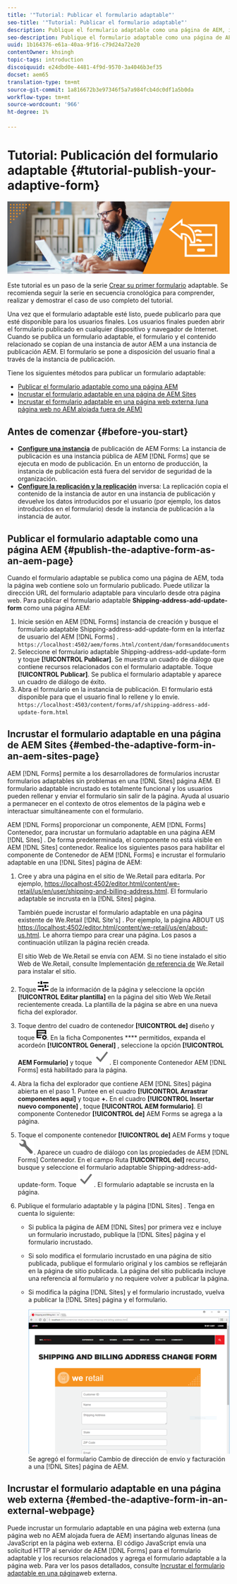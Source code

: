 ```yaml
---
title: '"Tutorial: Publicar el formulario adaptable"'
seo-title: '"Tutorial: Publicar el formulario adaptable"'
description: Publique el formulario adaptable como una página de AEM, incruste el formulario en una página de AEM Sites o incruste el formulario adaptable en una página web externa
seo-description: Publique el formulario adaptable como una página de AEM, incruste el formulario en una página de AEM Sites o incruste el formulario adaptable en una página web externa
uuid: 1b164376-e61a-40aa-9f16-c79d24a72e20
contentOwner: khsingh
topic-tags: introduction
discoiquuid: e24dbd0e-4481-4f9d-9570-3a4046b3ef35
docset: aem65
translation-type: tm+mt
source-git-commit: 1a816672b3e97346f5a7a984fcb4dc0df1a5b0da
workflow-type: tm+mt
source-wordcount: '966'
ht-degree: 1%

---
```



# Tutorial: Publicación del formulario adaptable {#tutorial-publish-your-adaptive-form}

![](do-not-localize/13-publish-your-adaptive-form-small.png)

Este tutorial es un paso de la serie [Crear su primer formulario](https://helpx.adobe.com/experience-manager/6-3/forms/using/create-your-first-adaptive-form.html) adaptable. Se recomienda seguir la serie en secuencia cronológica para comprender, realizar y demostrar el caso de uso completo del tutorial.

Una vez que el formulario adaptable esté listo, puede publicarlo para que esté disponible para los usuarios finales. Los usuarios finales pueden abrir el formulario publicado en cualquier dispositivo y navegador de Internet. Cuando se publica un formulario adaptable, el formulario y el contenido relacionado se copian de una instancia de autor AEM a una instancia de publicación AEM. El formulario se pone a disposición del usuario final a través de la instancia de publicación.

Tiene los siguientes métodos para publicar un formulario adaptable:

* [Publicar el formulario adaptable como una página AEM](../../forms/using/publish-your-adaptive-form.md#publish-the-adaptive-form-as-an-aem-page)
* [Incrustar el formulario adaptable en una página de AEM Sites](#embed-the-adaptive-form-in-an-aem-sites-page)
* [Incrustar el formulario adaptable en una página web externa (una página web no AEM alojada fuera de AEM)](../../forms/using/publish-your-adaptive-form.md)

## Antes de comenzar {#before-you-start}

* **[Configure una instancia](https://helpx.adobe.com/experience-manager/6-3/forms/using/installing-configuring-aem-forms-osgi.html)** de publicación de AEM Forms: La instancia de publicación es una instancia pública de AEM [!DNL Forms] que se ejecuta en modo de publicación. En un entorno de producción, la instancia de publicación está fuera del servidor de seguridad de la organización.
* **[Configure la replicación y la replicación](https://helpx.adobe.com/experience-manager/6-3/help/sites-deploying/replication.html)** inversa: La replicación copia el contenido de la instancia de autor en una instancia de publicación y devuelve los datos introducidos por el usuario (por ejemplo, los datos introducidos en el formulario) desde la instancia de publicación a la instancia de autor.

## Publicar el formulario adaptable como una página AEM {#publish-the-adaptive-form-as-an-aem-page}

Cuando el formulario adaptable se publica como una página de AEM, toda la página web contiene solo un formulario publicado. Puede utilizar la dirección URL del formulario adaptable para vincularlo desde otra página web. Para publicar el formulario adaptable **Shipping-address-add-update-form** como una página AEM:

1. Inicie sesión en AEM [!DNL Forms] instancia de creación y busque el formulario adaptable Shipping-address-add-update-form en la interfaz de usuario del AEM [!DNL Forms] .
   `https://localhost:4502/aem/forms.html/content/dam/formsanddocuments`
1. Seleccione el formulario adaptable Shipping-address-add-update-form y toque **[!UICONTROL Publicar]**. Se muestra un cuadro de diálogo que contiene recursos relacionados con el formulario adaptable. Toque **[!UICONTROL Publicar]**. Se publica el formulario adaptable y aparece un cuadro de diálogo de éxito.
1. Abra el formulario en la instancia de publicación. El formulario está disponible para que el usuario final lo rellene y lo envíe.
   `https://localhost:4503/content/forms/af/shipping-address-add-update-form.html`

## Incrustar el formulario adaptable en una página de AEM Sites {#embed-the-adaptive-form-in-an-aem-sites-page}

AEM [!DNL Forms] permite a los desarrolladores de formularios incrustar formularios adaptables sin problemas en una [!DNL Sites] página AEM. El formulario adaptable incrustado es totalmente funcional y los usuarios pueden rellenar y enviar el formulario sin salir de la página. Ayuda al usuario a permanecer en el contexto de otros elementos de la página web e interactuar simultáneamente con el formulario.

AEM [!DNL Forms] proporcionar un componente, AEM [!DNL Forms] Contenedor, para incrustar un formulario adaptable en una página AEM [!DNL Sites] . De forma predeterminada, el componente no está visible en AEM [!DNL Sites] contenedor. Realice los siguientes pasos para habilitar el componente de Contenedor de AEM [!DNL Forms] e incrustar el formulario adaptable en una [!DNL Sites] página de AEM:

1. Cree y abra una página en el sitio de We.Retail para editarla. Por ejemplo, [https://localhost:4502/editor.html/content/we-retail/us/en/user/shipping-and-billing-address.html](https://localhost:4502/editor.html/content/we-retail/us/en/user/shipping-and-billing-address.html). El formulario adaptable se incrusta en la [!DNL Sites] página.

   También puede incrustar el formulario adaptable en una página existente de We.Retail [!DNL Site's] . Por ejemplo, la página ABOUT US [https://localhost:4502/editor.html/content/we-retail/us/en/about-us.html](https://localhost:4502/editor.html/content/we-retail/us/en/about-us.html). Le ahorra tiempo para crear una página. Los pasos a continuación utilizan la página recién creada.

   El sitio Web de We.Retail se envía con AEM. Si no tiene instalado el sitio Web de We.Retail, consulte Implementación [de referencia de](https://helpx.adobe.com/experience-manager/6-3/help/sites-developing/we-retail.html) We.Retail para instalar el sitio.

1. Toque ![propiedades](assets/properties.png) de la información de la página y seleccione la opción **[!UICONTROL Editar plantilla]** en la página del sitio Web We.Retail recientemente creada. La plantilla de la página se abre en una nueva ficha del explorador.
1. Toque dentro del cuadro de contenedor **[!UICONTROL de]** diseño y toque ![Administración de fuentes](assets/feedmanagement.png). En la ficha Componentes **** permitidos, expanda el acordeón **[!UICONTROL General]** , seleccione la opción **[!UICONTROL AEM Formulario]** y toque ![save_icon](assets/save_icon.svg). El componente Contenedor AEM [!DNL Forms] está habilitado para la página.

1. Abra la ficha del explorador que contiene AEM [!DNL Sites] página abierta en el paso 1. Puntee en el cuadro **[!UICONTROL Arrastrar componentes aquí]** y toque **+.** En el cuadro **[!UICONTROL Insertar nuevo componente]** , toque **[!UICONTROL AEM formulario]**. El componente Contenedor **[!UICONTROL de]** AEM Forms se agrega a la página.
1. Toque el componente contenedor **[!UICONTROL de]** AEM Forms y toque ![configure-icon](assets/configure-icon.svg). Aparece un cuadro de diálogo con las propiedades de AEM [!DNL Forms] Contenedor. En el campo Ruta **[!UICONTROL del]** recurso, busque y seleccione el formulario adaptable Shipping-address-add-update-form. Toque ![save_icon](assets/save_icon.svg). El formulario adaptable se incrusta en la página.
1. Publique el formulario adaptable y la página [!DNL Sites] . Tenga en cuenta lo siguiente:

   * Si publica la página de AEM [!DNL Sites] por primera vez e incluye un formulario incrustado, publique la [!DNL Sites] página y el formulario incrustado.
   * Si solo modifica el formulario incrustado en una página de sitio publicada, publique el formulario original y los cambios se reflejarán en la página de sitio publicada. La página del sitio publicada incluye una referencia al formulario y no requiere volver a publicar la página.
   * Si modifica la página [!DNL Sites] y el formulario incrustado, vuelva a publicar la [!DNL Sites] página y el formulario.

      ![embed-in-aem-sites](assets/embed-in-aem-sites.png)
   Se agregó el formulario Cambio de dirección de envío y facturación a una [!DNL Sites] página de AEM.

## Incrustar el formulario adaptable en una página web externa {#embed-the-adaptive-form-in-an-external-webpage}

Puede incrustar un formulario adaptable en una página web externa (una página web no AEM alojada fuera de AEM) insertando algunas líneas de JavaScript en la página web externa. El código JavaScript envía una solicitud HTTP al servidor de AEM [!DNL Forms] para el formulario adaptable y los recursos relacionados y agrega el formulario adaptable a la página web. Para ver los pasos detallados, consulte [Incrustar el formulario adaptable en una página](/help/forms/using/embed-adaptive-form-external-web-page.md)web externa.
